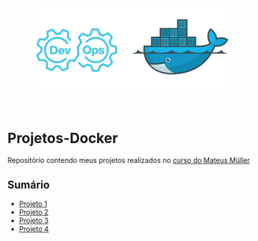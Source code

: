 <p align="center">
  <img src="./assets/logo.png" alt="Logo dos Exercícios" width="400">
</p>
<br>

# Projetos-Docker

Repositório contendo meus projetos realizados no [curso do Mateus Müller](https://www.udemy.com/course/docker-basico-ao-avancado/)

## Sumário

- [Projeto 1](https://github.com/andrrade/Projetos-Docker/blob/main/projeto-01/README.md)
- [Projeto 2](https://github.com/andrrade/Projetos-Docker/blob/main/projeto-02/README.md)
- [Projeto 3](https://github.com/andrrade/Projetos-Docker/blob/main/projeto-03/README.md)
- [Projeto 4](https://github.com/andrrade/Projetos-Docker/blob/main/projeto-04/README.md)
